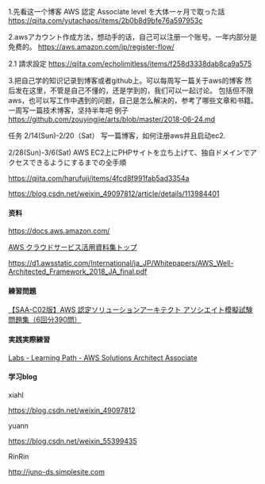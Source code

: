 1.先看这一个博客
AWS 認定 Associate level を大体一ヶ月で取った話
https://qiita.com/yutachaos/items/2b0b8d9bfe76a597953c

2.awsアカウント作成方法，想动手的话，自己可以注册一个账号。一年内部分是免费的。
https://aws.amazon.com/jp/register-flow/

2.1 請求設定
https://qiita.com/echolimitless/items/f258d3338dab8ca9a575

3.把自己学的知识记录到博客或者github上。可以每周写一篇关于aws的博客
然后发在这里，不管是自己不懂的，还是学到的，我们可以一起讨论。
包括但不限aws，也可以写工作中遇到的问题，自己是怎么解决的，参考了哪些文章和书籍。
一周写一篇技术博客，坚持半年吧
例子
https://github.com/zouyingjie/arts/blob/master/2018-06-24.md

任务
2/14(Sun)-2/20（Sat） 写一篇博客，如何注册aws并且启动ec2.

2/28(Sun)-3/6(Sat) AWS EC2上にPHPサイトを立ち上げて、独自ドメインでアクセスできるようにするまでの全手順

https://qiita.com/harufuji/items/4fcd8f991fab5ad3354a

https://blog.csdn.net/weixin_49097812/article/details/113984401



#### 资料

https://docs.aws.amazon.com/

[AWS クラウドサービス活用資料集トップ](https://aws.amazon.com/jp/aws-jp-introduction/)

https://d1.awsstatic.com/International/ja_JP/Whitepapers/AWS_Well-Architected_Framework_2018_JA_final.pdf

#### 練習問題

[【SAA-C02版】AWS 認定ソリューションアーキテクト アソシエイト模擬試験問題集（6回分390問）](https://www.udemy.com/course/aws-knan/)

#### 実践実際練習

[Labs - Learning Path - AWS Solutions Architect Associate](https://play.whizlabs.com/site/quest_details?id=35)



#### 学习blog

xiahl

https://blog.csdn.net/weixin_49097812

yuann

https://blog.csdn.net/weixin_55399435

RinRin

http://juno-ds.simplesite.com


